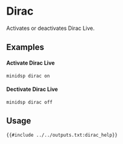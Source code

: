 # Dirac
Activates or deactivates Dirac Live.

## Examples
#### Activate Dirac Live
```
minidsp dirac on
```

#### Dectivate Dirac Live
```
minidsp dirac off
```

## Usage
```
{{#include ../../outputs.txt:dirac_help}}
```